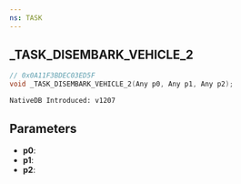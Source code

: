 ```yaml
---
ns: TASK
---
```

## _TASK_DISEMBARK_VEHICLE_2

```c
// 0x0A11F3BDEC03ED5F
void _TASK_DISEMBARK_VEHICLE_2(Any p0, Any p1, Any p2);
```

```
NativeDB Introduced: v1207
```

## Parameters
* **p0**:
* **p1**:
* **p2**:
